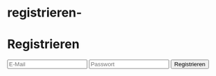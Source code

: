 # registrieren-
<!DOCTYPE html>
<html>
<head>
  <title>Registrierung</title>
  <script src="https://www.gstatic.com/firebasejs/9.0.0/firebase-app-compat.js"></script>
  <script src="https://www.gstatic.com/firebasejs/9.0.0/firebase-auth-compat.js"></script>
</head>
<body>
  <h1>Registrieren</h1>
  <input id="email" placeholder="E-Mail">
  <input id="password" placeholder="Passwort" type="password">
  <button onclick="register()">Registrieren</button>

  <script>
    const firebaseConfig = {
      apiKey: "AIzaSyAlsXFovYjR7OdUWn_gMIWBRNQ1d39EGC8",
      authDomain: "login-30236.firebaseapp.com"
    };
    firebase.initializeApp(firebaseConfig);

    function register() {
      const email = document.getElementById("email").value;
      const password = document.getElementById("password").value;
      firebase.auth().createUserWithEmailAndPassword(email, password)
        .then(user => {
          alert("Erfolgreich registriert!");
        })
        .catch(error => {
          alert("Fehler: " + error.message);
        });
    }
  </script>
</body>
</html>
